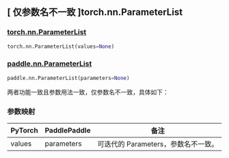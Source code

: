 ## [ 仅参数名不一致 ]torch.nn.ParameterList
### [torch.nn.ParameterList](https://pytorch.org/docs/stable/generated/torch.nn.ParameterList.html?highlight=nn+parameterlist#torch.nn.ParameterList)

```python
torch.nn.ParameterList(values=None)
```

### [paddle.nn.ParameterList](https://www.paddlepaddle.org.cn/documentation/docs/zh/develop/api/paddle/nn/ParameterList_cn.html#parameterlist)

```python
paddle.nn.ParameterList(parameters=None)
```
两者功能一致且参数用法一致，仅参数名不一致，具体如下：

### 参数映射
| PyTorch       | PaddlePaddle | 备注                                                   |
| ------------- | ------------ | ------------------------------------------------------ |
| values        | parameters   | 可迭代的 Parameters，参数名不一致。                   |
